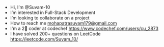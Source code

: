 - Hi, I’m @Suvam-10
- I’m interested in Full-Stack Development 
- I’m looking to collaborate on a project
- How to reach me mohapatrasuvam179@gmail.com
- I'm a 2🌟 coder at codechef https://www.codechef.com/users/cu_2873
- I have solved 200+ questions on LeetCode https://leetcode.com/Suvam_10/

<!---
Suvam-10/Suvam-10 is a ✨ special ✨ repository because its `README.md` (this file) appears on your GitHub profile.
You can click the Preview link to take a look at your changes.
--->
